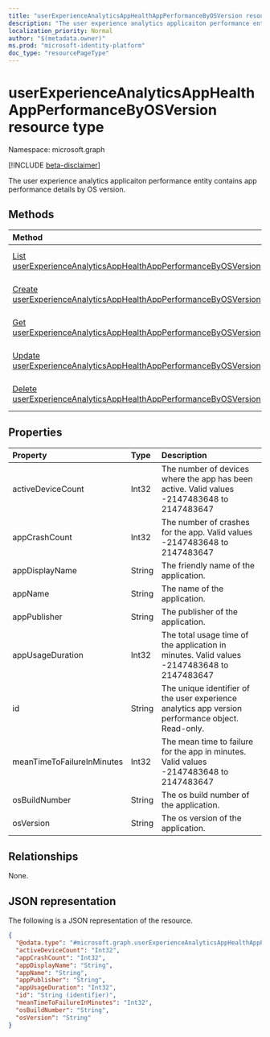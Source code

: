 ```yaml
---
title: "userExperienceAnalyticsAppHealthAppPerformanceByOSVersion resource type"
description: "The user experience analytics applicaiton performance entity contains app performance details by OS version."
localization_priority: Normal
author: "$(metadata.owner)"
ms.prod: "microsoft-identity-platform"
doc_type: "resourcePageType"
---
```


# userExperienceAnalyticsAppHealthAppPerformanceByOSVersion resource type

Namespace: microsoft.graph

[!INCLUDE [beta-disclaimer](../../includes/beta-disclaimer.md)]

The user experience analytics applicaiton performance entity contains app performance details by OS version.

## Methods

| Method                                                                                                                                         | Return Type                                                                                                                          | Description                                                                                               |
| :--------------------------------------------------------------------------------------------------------------------------------------------- | :----------------------------------------------------------------------------------------------------------------------------------- | :-------------------------------------------------------------------------------------------------------- |
| [List userExperienceAnalyticsAppHealthAppPerformanceByOSVersion](../api/userexperienceanalyticsapphealthappperformancebyosversion-list.md)     | [userExperienceAnalyticsAppHealthAppPerformanceByOSVersion](userExperienceAnalyticsAppHealthAppPerformanceByOSVersion.md) collection | List properties and relationships of an userExperienceAnalyticsAppHealthAppPerformanceByOSVersion object. |
| [Create userExperienceAnalyticsAppHealthAppPerformanceByOSVersion](../api/userexperienceanalyticsapphealthappperformancebyosversion-create.md) | [userExperienceAnalyticsAppHealthAppPerformanceByOSVersion](userExperienceAnalyticsAppHealthAppPerformanceByOSVersion.md)            | Create a new userExperienceAnalyticsAppHealthAppPerformanceByOSVersion object.                            |
| [Get userExperienceAnalyticsAppHealthAppPerformanceByOSVersion](../api/userexperienceanalyticsapphealthappperformancebyosversion-get.md)       | [userExperienceAnalyticsAppHealthAppPerformanceByOSVersion](userExperienceAnalyticsAppHealthAppPerformanceByOSVersion.md)            | Read properties and relationships of an userExperienceAnalyticsAppHealthAppPerformanceByOSVersion object. |
| [Update userExperienceAnalyticsAppHealthAppPerformanceByOSVersion](../api/userexperienceanalyticsapphealthappperformancebyosversion-update.md) | [userExperienceAnalyticsAppHealthAppPerformanceByOSVersion](userExperienceAnalyticsAppHealthAppPerformanceByOSVersion.md)            | Update the properties of an userExperienceAnalyticsAppHealthAppPerformanceByOSVersion object.             |
| [Delete userExperienceAnalyticsAppHealthAppPerformanceByOSVersion](../api/userexperienceanalyticsapphealthappperformancebyosversion-delete.md) |                                                                                                                                      | Delete an userExperienceAnalyticsAppHealthAppPerformanceByOSVersion object.                               |

## Properties

| Property                   | Type   | Description                                                                                       |
| :------------------------- | :----- | :------------------------------------------------------------------------------------------------ |
| activeDeviceCount          | Int32  | The number of devices where the app has been active. Valid values -2147483648 to 2147483647       |
| appCrashCount              | Int32  | The number of crashes for the app. Valid values -2147483648 to 2147483647                         |
| appDisplayName             | String | The friendly name of the application.                                                             |
| appName                    | String | The name of the application.                                                                      |
| appPublisher               | String | The publisher of the application.                                                                 |
| appUsageDuration           | Int32  | The total usage time of the application in minutes. Valid values -2147483648 to 2147483647        |
| id                         | String | The unique identifier of the user experience analytics app version performance object. Read-only. |
| meanTimeToFailureInMinutes | Int32  | The mean time to failure for the app in minutes. Valid values -2147483648 to 2147483647           |
| osBuildNumber              | String | The os build number of the application.                                                           |
| osVersion                  | String | The os version of the application.                                                                |

## Relationships

None.

## JSON representation

The following is a JSON representation of the resource.

<!-- {
  "blockType": "resource",
  "keyProperty": "id",
  "@odata.type": "microsoft.graph.userExperienceAnalyticsAppHealthAppPerformanceByOSVersion",
  "baseType": "microsoft.graph.entity",
  "openType": False
}
-->

```json
{
  "@odata.type": "#microsoft.graph.userExperienceAnalyticsAppHealthAppPerformanceByOSVersion",
  "activeDeviceCount": "Int32",
  "appCrashCount": "Int32",
  "appDisplayName": "String",
  "appName": "String",
  "appPublisher": "String",
  "appUsageDuration": "Int32",
  "id": "String (identifier)",
  "meanTimeToFailureInMinutes": "Int32",
  "osBuildNumber": "String",
  "osVersion": "String"
}
```
